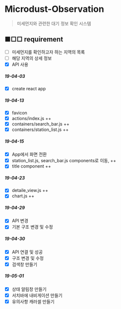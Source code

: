 # Microdust-Observation
> 미세먼지와 관련한 대기 정보 확인 시스템

## ■□□ requirement

- [ ] 미세먼지를 확인하고자 하는 지역의 목록
- [ ] 해당 지역의 상세 정보
- [x] API 사용

##### 19-04-03

- [x] create react app

##### 19-04-13

- [x] favicon
- [x] actions/index.js ++
- [x] containers/search_bar.js ++
- [x] containers/station_list.js ++

##### 19-04-15

- [x] App에서 화면 전환
- [x] station_list.js, search_bar.js components로 이동, ++
- [x] title component ++

##### 19-04-23

- [x] detaile_view.js ++
- [x] chart.js ++

##### 19-04-29

- [x] API 변경
- [x] 기본 구조 변경 및 수정

##### 19-04-30

- [x] API 연결 및 성공
- [x] 구조 변경 및 수정
- [x] 검색창 만들기

##### 19-05-01

- [x] 상태 알림창 만들기
- [x] 서치바에 내비게이션 만들기
- [x] 유의사항 캐러셀 만들기